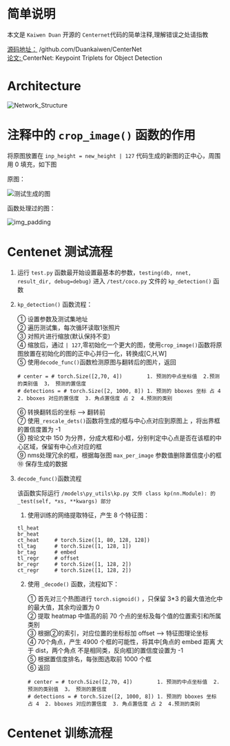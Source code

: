 # 简单说明  
本文是 `Kaiwen Duan` 开源的 `Centernet`代码的简单注释,理解错误之处请指教  

[源码地址：](https://github.com/Duankaiwen/CenterNet) /github.com/Duankaiwen/CenterNet     
[论文: ](https://arxiv.org/abs/1904.08189) CenterNet: Keypoint Triplets for Object Detection    

# Architecture

![Network_Structure](https://github.com/Dawning23/centernet-comment/blob/master/Network_Structure.jpg)  

# 注释中的 `crop_image()` 函数的作用   
将原图放置在 `inp_height = new_height | 127` 代码生成的新图的正中心，周围用 0 填充，如下图  

原图：  

![测试生成的图](https://github.com/Dawning23/centernet-comment/blob/master/raw_test_img.jpg)

函数处理过的图：  

![img_padding](https://github.com/Dawning23/centernet-comment/blob/master/img_padding.jpg)

# Centenet 测试流程  
1. 运行 `test.py` 函数最开始设置最基本的参数，`testing(db, nnet, result_dir, debug=debug)` 进入 `/test/coco.py` 文件的 `kp_detection()` 函数  

2. `kp_detection()` 函数流程：      

    ① 设置参数及测试集地址  
    ② 遍历测试集，每次循环读取1张照片  
    ③ 对照片进行缩放(默认保持不变)   
    ④ 缩放后，通过 `| 127`,零初始化一个更大的图，使用`crop_image()`函数将原图放置在初始化的图的正中心并归一化，转换成[C,H,W]    
    ⑤ 使用`decode_func()`函数检测原图与翻转后的图片，返回    
      ```
      # center = # torch.Size([2,70, 4])        1. 预测的中点坐标值  2.预测的类别值  3， 预测的置信度
      # detections = # torch.Size([2, 1000, 8]) 1. 预测的 bboxes 坐标 占 4  2. bboxes 对应的置信度  3. 角点置信度 占 2  4.预测的类别
      ```   
    ⑥ 转换翻转后的坐标 --> 翻转前  
    ⑦ 使用`_rescale_dets()`函数将生成的框与中心点对应到原图上  ，将出界框的置信度置为 -1   
    ⑧ 按论文中 150 为分界，分成大框和小框，分别判定中心点是否在该框的中心区域，保留有中心点对应的框   
    ⑨ nms处理冗余的框，根据每张图 `max_per_image` 参数值删除置信度小的框  
    ⑩ 保存生成的数据  

3. `decode_func()`函数流程    

    该函数实际运行 `/models\py_utils\kp.py 文件 class kp(nn.Module): 的 _test(self, *xs, **kwargs) 部分`   

    1. 使用训练的网络提取特征，产生 8 个特征图：  

      ```   
      tl_heat
      br_heat
      ct_heat     # torch.Size([1, 80, 128, 128])
      tl_tag      # torch.Size([1, 128, 1])
      br_tag      # embed
      tl_regr     # offset
      br_regr     # torch.Size([1, 128, 2])
      ct_regr     # torch.Size([1, 128, 2])
      ```   

    2. 使用 `_decode()` 函数，流程如下：    

        ① 首先对三个热图进行 `torch.sigmoid()` ，只保留 3*3 的最大值池化中的最大值，其余均设置为 0     
        ② 提取 heatmap 中值高的前 70 个点的坐标及每个值的位置索引和所属类别   
        ③ 根据②的索引，对应位置的坐标标加 offset --> 特征图理论坐标    
        ④ 70个角点，产生 4900 个框的可能性，将其中[角点的 embed 距离 大于 dist，两个角点 不是相同类，反向框]的置信度设置为 -1    
        ⑤ 根据置信度排名，每张图选取前 1000 个框   
        ⑥ 返回
           
          ```  
          # center = # torch.Size([2,70, 4])        1. 预测的中点坐标值  2.预测的类别值  3， 预测的置信度
          # detections = # torch.Size([2, 1000, 8]) 1. 预测的 bboxes 坐标 占 4  2. bboxes 对应的置信度  3. 角点置信度 占 2  4.预测的类别
          ```  

# Centenet 训练流程
